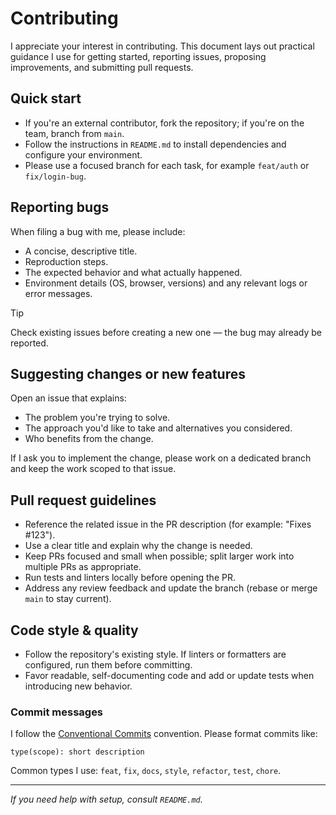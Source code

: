 # Contributing

I appreciate your interest in contributing. This document lays out practical guidance I use for getting started, reporting issues, proposing improvements, and submitting pull requests.

## Quick start

- If you're an external contributor, fork the repository; if you're on the team, branch from `main`.
- Follow the instructions in `README.md` to install dependencies and configure your environment.
- Please use a focused branch for each task, for example `feat/auth` or `fix/login-bug`.

## Reporting bugs

When filing a bug with me, please include:

- A concise, descriptive title.
- Reproduction steps.
- The expected behavior and what actually happened.
- Environment details (OS, browser, versions) and any relevant logs or error messages.

> [!TIP]
> Check existing issues before creating a new one — the bug may already be reported.

## Suggesting changes or new features

Open an issue that explains:

- The problem you're trying to solve.
- The approach you'd like to take and alternatives you considered.
- Who benefits from the change.

If I ask you to implement the change, please work on a dedicated branch and keep the work scoped to that issue.

## Pull request guidelines

- Reference the related issue in the PR description (for example: "Fixes #123").
- Use a clear title and explain why the change is needed.
- Keep PRs focused and small when possible; split larger work into multiple PRs as appropriate.
- Run tests and linters locally before opening the PR.
- Address any review feedback and update the branch (rebase or merge `main` to stay current).

## Code style & quality

- Follow the repository's existing style. If linters or formatters are configured, run them before committing.
- Favor readable, self-documenting code and add or update tests when introducing new behavior.

### Commit messages

I follow the [Conventional Commits](https://www.conventionalcommits.org/) convention. Please format commits like:

```
type(scope): short description
```

Common types I use: `feat`, `fix`, `docs`, `style`, `refactor`, `test`, `chore`.

---

_If you need help with setup, consult `README.md`._
